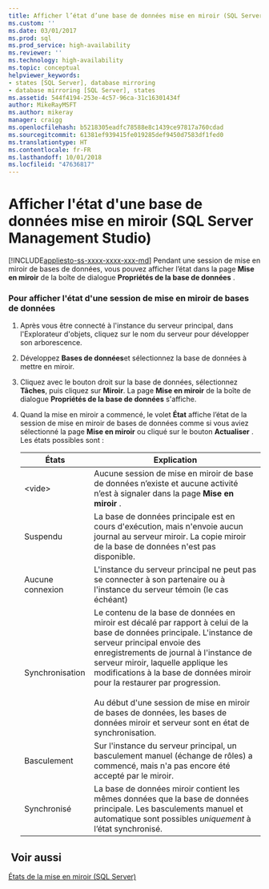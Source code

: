```yaml
---
title: Afficher l’état d’une base de données mise en miroir (SQL Server Management Studio) | Microsoft Docs
ms.custom: ''
ms.date: 03/01/2017
ms.prod: sql
ms.prod_service: high-availability
ms.reviewer: ''
ms.technology: high-availability
ms.topic: conceptual
helpviewer_keywords:
- states [SQL Server], database mirroring
- database mirroring [SQL Server], states
ms.assetid: 544f4194-253e-4c57-96ca-31c16301434f
author: MikeRayMSFT
ms.author: mikeray
manager: craigg
ms.openlocfilehash: b5218305eadfc78588e8c1439ce97817a760cdad
ms.sourcegitcommit: 61381ef939415fe019285def9450d7583df1fed0
ms.translationtype: HT
ms.contentlocale: fr-FR
ms.lasthandoff: 10/01/2018
ms.locfileid: "47636817"
---
```

# <a name="view-the-state-of-a-mirrored-database-sql-server-management-studio"></a>Afficher l'état d'une base de données mise en miroir (SQL Server Management Studio)
[!INCLUDE[appliesto-ss-xxxx-xxxx-xxx-md](../../includes/appliesto-ss-xxxx-xxxx-xxx-md.md)]
  Pendant une session de mise en miroir de bases de données, vous pouvez afficher l’état dans la page **Mise en miroir** de la boîte de dialogue **Propriétés de la base de données** .  
  
### <a name="to-view-the-status-of-a-database-mirroring-session"></a>Pour afficher l'état d'une session de mise en miroir de bases de données  
  
1.  Après vous être connecté à l'instance du serveur principal, dans l'Explorateur d'objets, cliquez sur le nom du serveur pour développer son arborescence.  
  
2.  Développez **Bases de données**et sélectionnez la base de données à mettre en miroir.  
  
3.  Cliquez avec le bouton droit sur la base de données, sélectionnez **Tâches**, puis cliquez sur **Miroir**. La page **Mise en miroir** de la boîte de dialogue **Propriétés de la base de données** s'affiche.  
  
4.  Quand la mise en miroir a commencé, le volet **État** affiche l’état de la session de mise en miroir de bases de données comme si vous aviez sélectionné la page **Mise en miroir** ou cliqué sur le bouton **Actualiser** . Les états possibles sont :  
  
    |États|Explication|  
    |------------|-----------------|  
    |\<vide>|Aucune session de mise en miroir de base de données n’existe et aucune activité n’est à signaler dans la page **Mise en miroir** .|  
    |Suspendu|La base de données principale est en cours d'exécution, mais n'envoie aucun journal au serveur miroir. La copie miroir de la base de données n'est pas disponible.|  
    |Aucune connexion|L'instance du serveur principal ne peut pas se connecter à son partenaire ou à l'instance du serveur témoin (le cas échéant)|  
    |Synchronisation|Le contenu de la base de données en miroir est décalé par rapport à celui de la base de données principale. L'instance de serveur principal envoie des enregistrements de journal à l'instance de serveur miroir, laquelle applique les modifications à la base de données miroir pour la restaurer par progression.<br /><br /> Au début d'une session de mise en miroir de bases de données, les bases de données miroir et serveur sont en état de synchronisation.|  
    |Basculement|Sur l'instance du serveur principal, un basculement manuel (échange de rôles) a commencé, mais n'a pas encore été accepté par le miroir.|  
    |Synchronisé|La base de données miroir contient les mêmes données que la base de données principale. Les basculements manuel et automatique sont possibles *uniquement* à l’état synchronisé.|  
  
## <a name="see-also"></a> Voir aussi  
 [États de la mise en miroir &#40;SQL Server&#41;](../../database-engine/database-mirroring/mirroring-states-sql-server.md)  
  
  
